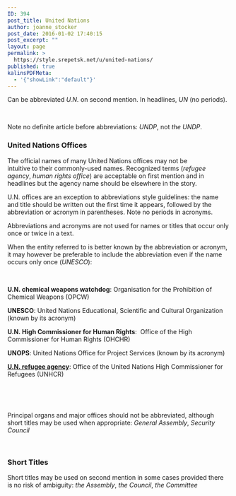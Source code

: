 ```yaml
---
ID: 394
post_title: United Nations
author: joanne_stocker
post_date: 2016-01-02 17:40:15
post_excerpt: ""
layout: page
permalink: >
  https://style.srepetsk.net/u/united-nations/
published: true
kalinsPDFMeta:
  - '{"showLink":"default"}'
---
```

Can be abbreviated <em>U.N.</em> on second mention. In headlines, <em>UN</em> (no periods).

&nbsp;

Note no definite article before abbreviations: <em>UNDP</em>, not <em>the</em> <em>UNDP</em>.
<h3>United Nations Offices</h3>
The official names of many United Nations offices may not be intuitive to their commonly-used names. Recognized terms (<em>refugee agency</em>, <em>human rights office</em>) are acceptable on first mention and in headlines but the agency name should be elsewhere in the story.

U.N. offices are an exception to abbreviations style guidelines: the name and title should be written out the first time it appears, followed by the abbreviation or acronym in parentheses. Note no periods in acronyms.

Abbreviations and acronyms are not used for names or titles that occur only once or twice in a text.

When the entity referred to is better known by the abbreviation or acronym, it may however be preferable to include the abbreviation even if the name occurs only once (<em>UNESCO</em>):

&nbsp;

<strong>U.N. chemical weapons watchdog</strong>: Organisation for the Prohibition of Chemical Weapons (OPCW)

<strong>UNESCO</strong>: United Nations Educational, Scientific and Cultural Organization (known by its acronym)

<strong>U.N. High Commissioner for Human Rights</strong>:  Office of the High Commissioner for Human Rights (OHCHR)

<strong>UNOPS</strong>: United Nations Office for Project Services (known by its acronym)

<a href="https://style.srepetsk.net/u/u-n-high-commissioner-for-refugees/"><strong>U.N. refugee agency</strong></a>: Office of the United Nations High Commissioner for Refugees (UNHCR)

&nbsp;

&nbsp;

Principal organs and major offices should not be abbreviated, although short titles may be used when appropriate: <em>General Assembly</em>, <em>Security Council</em>

&nbsp;
<h3>Short Titles</h3>
Short titles may be used on second mention in some cases provided there is no risk of ambiguity: <em>the Assembly</em>, <em>the Council</em>, <em>the Committee</em>

&nbsp;
<h2></h2>